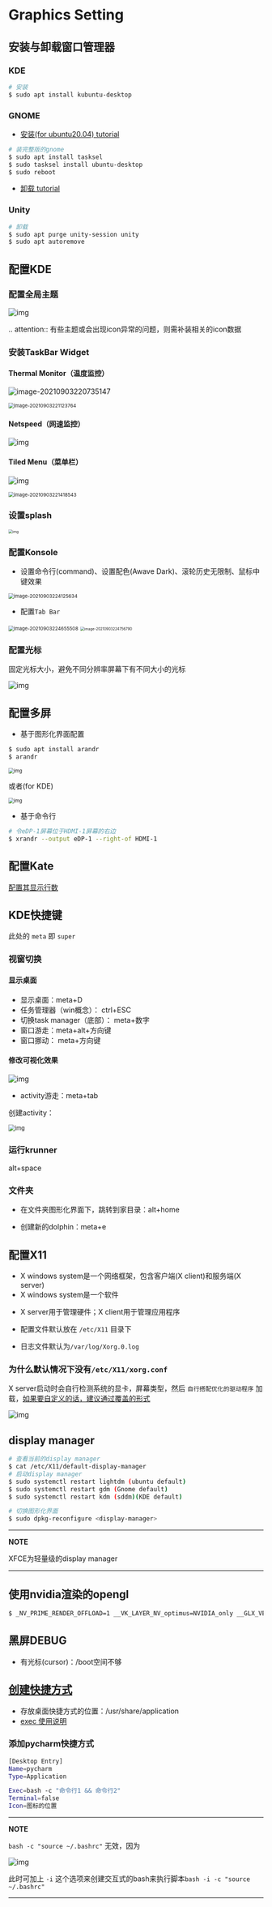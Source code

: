# Graphics Setting

## 安装与卸载窗口管理器

### KDE

```bash
# 安装
$ sudo apt install kubuntu-desktop
```

### GNOME

* [安装(for ubuntu20.04)  tutorial](https://linuxconfig.org/how-to-install-gnome-on-ubuntu-20-04-lts-focal-fossa)

```bash
# 装完整版的gnome
$ sudo apt install tasksel 
$ sudo tasksel install ubuntu-desktop 
$ sudo reboot
```

* [卸载 tutorial](https://itectec.com/ubuntu/ubuntu-how-to-remove-gnome-desktop-environment-without-messing-unity-de-ubuntu-16-04/)

### Unity

```bash
# 卸载
$ sudo apt purge unity-session unity
$ sudo apt autoremove
```

## 配置KDE

### 配置全局主题

![img](https://natsu-akatsuki.oss-cn-guangzhou.aliyuncs.com/img/841boYdUYRUgyp3c.png!thumbnail)

.. attention:: 有些主题或会出现icon异常的问题，则需补装相关的icon数据

### 安装TaskBar Widget

#### Thermal Monitor（温度监控）

![image-20210903220735147](https://natsu-akatsuki.oss-cn-guangzhou.aliyuncs.com/img/image-20210903220735147.png)

<img src="https://natsu-akatsuki.oss-cn-guangzhou.aliyuncs.com/img/image-20210903221123764.png" alt="image-20210903221123764" style="zoom:67%; " />

#### Netspeed（网速监控）

![img](https://natsu-akatsuki.oss-cn-guangzhou.aliyuncs.com/img/RmpQAPaNby1pBB9u.png!thumbnail)

#### Tiled Menu（菜单栏）

![img](https://natsu-akatsuki.oss-cn-guangzhou.aliyuncs.com/img/wrEljlwjjaoqIFfL.png!thumbnail)

<img src="https://natsu-akatsuki.oss-cn-guangzhou.aliyuncs.com/img/image-20210903221418543.png" alt="image-20210903221418543" style="zoom:67%; " />

### 设置splash

<img src="https://natsu-akatsuki.oss-cn-guangzhou.aliyuncs.com/img/MgDV5vsgIAOg6G8G.png!thumbnail" alt="img" style="zoom: 50%; " />

### 配置Konsole

* 设置命令行(command)、设置配色(Awave Dark)、滚轮历史无限制、鼠标中键效果

<img src="https://natsu-akatsuki.oss-cn-guangzhou.aliyuncs.com/img/image-20210903224125634.png" alt="image-20210903224125634" style="zoom:67%; " />

* 配置`Tab Bar`

<img src="https://natsu-akatsuki.oss-cn-guangzhou.aliyuncs.com/img/image-20210903224655508.png" alt="image-20210903224655508" style="zoom:67%; " />

<img src="https://natsu-akatsuki.oss-cn-guangzhou.aliyuncs.com/img/image-20210903224756790.png" alt="image-20210903224756790" style="zoom: 50%; " />

### 配置光标

固定光标大小，避免不同分辨率屏幕下有不同大小的光标

![img](https://natsu-akatsuki.oss-cn-guangzhou.aliyuncs.com/img/Rhe2shG5FWiLNVig.png!thumbnail)

## 配置多屏

* 基于图形化界面配置

```bash
$ sudo apt install arandr
$ arandr
```

<img src="https://natsu-akatsuki.oss-cn-guangzhou.aliyuncs.com/img/rTmX8u3MBO6R8Mqb.png!thumbnail" alt="img" style="zoom:67%; " />

或者(for KDE)

<img src="https://natsu-akatsuki.oss-cn-guangzhou.aliyuncs.com/img/dN3rrMeKdq2iC6qu.png!thumbnail" alt="img" style="zoom:67%; " />

* 基于命令行

```bash
# 令eDP-1屏幕位于HDMI-1屏幕的右边
$ xrandr --output eDP-1 --right-of HDMI-1
```

## 配置Kate

[配置其显示行数](https://superuser.com/questions/918189/how-to-make-kate-remember-to-always-show-line-numbers)

## KDE快捷键

此处的 `meta` 即 `super`

### 视窗切换

#### 显示桌面

- 显示桌面：meta+D
- 任务管理器（win概念）： ctrl+ESC
- 切换task manager（底部）： meta+数字
- 窗口游走：meta+alt+方向键
- 窗口挪动： meta+方向键

#### 修改可视化效果

![img](https://natsu-akatsuki.oss-cn-guangzhou.aliyuncs.com/img/xnJDGkG83cK0ntvP.png!thumbnail)

- activity游走：meta+tab

创建activity：

<img src="https://natsu-akatsuki.oss-cn-guangzhou.aliyuncs.com/img/7gVEkmaTCX6Z5exQ.png!thumbnail" alt="img" style="zoom:80%;" />

### 运行krunner

alt+space

### 文件夹

- 在文件夹图形化界面下，跳转到家目录：alt+home

- 创建新的dolphin：meta+e

## 配置X11

* X windows system是一个网络框架，包含客户端(X client)和服务端(X server)
* X windows system是一个软件

- X server用于管理硬件；X client用于管理应用程序

- 配置文件默认放在 `/etc/X11` 目录下
- 日志文件默认为`/var/log/Xorg.0.log`

### 为什么默认情况下没有`/etc/X11/xorg.conf`

X server启动时会自行检测系统的显卡，屏幕类型，然后 `自行搭配优化的驱动程序` 加载，[如果要自定义的话，建议通过覆盖的形式](https://unix.stackexchange.com/questions/505088/x-configure-doesnt-work-number-of-created-screens-does-not-match-number-of-d)

![img](https://natsu-akatsuki.oss-cn-guangzhou.aliyuncs.com/img/IvdxWDjSRpRkJSE3.png!thumbnail)

## display manager

```bash
# 查看当前的display manager
$ cat /etc/X11/default-display-manager
# 启动display manager
$ sudo systemctl restart lightdm (ubuntu default)
$ sudo systemctl restart gdm (Gnome default)
$ sudo systemctl restart kdm (sddm)(KDE default)

# 切换图形化界面
$ sudo dpkg-reconfigure <display-manager>
```

---

**NOTE**

XFCE为轻量级的display manager

---

## 使用nvidia渲染的opengl

```bash
$ _NV_PRIME_RENDER_OFFLOAD=1 __VK_LAYER_NV_optimus=NVIDIA_only __GLX_VENDOR_LIBRARY_NAME=nvidia <命令行>
```

## 黑屏DEBUG

- 有光标(cursor)：/boot空间不够

## [创建快捷方式](https://wiki.archlinux.org/title/desktop_entries)

- 存放桌面快捷方式的位置：/usr/share/application
- [exec 使用说明](https://specifications.freedesktop.org/desktop-entry-spec/latest/ar01s07.html)

### 添加pycharm快捷方式

```bash
[Desktop Entry]
Name=pycharm
Type=Application

Exec=bash -c "命令行1 && 命令行2"
Terminal=false
Icon=图标的位置
```

---

**NOTE**

`bash -c "source ~/.bashrc"` 无效，因为

![img](https://natsu-akatsuki.oss-cn-guangzhou.aliyuncs.com/img/dgH8iQP5jrkgW2hE.png!thumbnail)

此时可加上 `-i` 这个选项来创建交互式的bash来执行脚本`bash -i -c "source ~/.bashrc"`  

---
